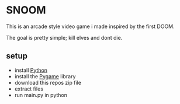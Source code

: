 # SNOOM

This is an arcade style video game i made inspired by the first DOOM.

The goal is pretty simple; kill elves and dont die.

## setup
- install [Python](https://www.python.org/downloads/)
- install the [Pygame](https://www.pygame.org/wiki/GettingStarted) library
- download this repos zip file
- extract files
- run main.py in python
